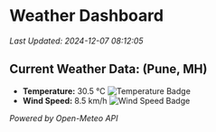 
# Weather Dashboard

_Last Updated: 2024-12-07 08:12:05_

## Current Weather Data: (Pune, MH)
- **Temperature:** 30.5 °C ![Temperature Badge](https://img.shields.io/badge/Temperature-High%20Temp-orange)
- **Wind Speed:** 8.5 km/h ![Wind Speed Badge](https://img.shields.io/badge/Wind%20Speed-Low%20Wind-blue)

*Powered by Open-Meteo API*
